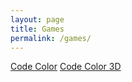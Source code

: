 ```yaml
---
layout: page
title: Games
permalink: /games/
---
```


[Code Color](/games/codecolor/index.html)
[Code Color 3D](/games/codecolor3d/index.html)

